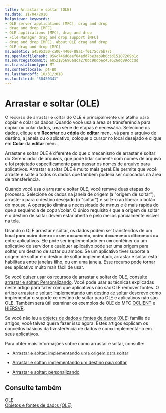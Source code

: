 ```yaml
---
title: Arrastar e soltar (OLE)
ms.date: 11/04/2016
helpviewer_keywords:
- OLE server applications [MFC], drag and drop
- drag and drop [MFC]
- OLE applications [MFC], drag and drop
- File Manager drag and drop support [MFC]
- drag and drop [MFC], about OLE drag and drop
- OLE drag and drop [MFC]
ms.assetid: a4595350-ca06-4400-88a1-f0175c76b77b
ms.openlocfilehash: 956c746d6eef84edd7be3ab9b6c6d15107269b1c
ms.sourcegitcommit: 6052185696adca270bc9bdbec45a626dd89cdcdd
ms.translationtype: MT
ms.contentlocale: pt-BR
ms.lasthandoff: 10/31/2018
ms.locfileid: "50450343"
---
```

# <a name="drag-and-drop-ole"></a>Arrastar e soltar (OLE)

O recurso de arrastar e soltar do OLE é principalmente um atalho para copiar e colar os dados. Quando você usa a área de transferência para copiar ou colar dados, uma série de etapas é necessária. Selecione os dados, clique em **Recortar** ou **cópia** do **editar** menu, vá para o arquivo de destino, a janela ou o aplicativo, coloque o cursor no local desejado e clique em **Colar** da **editar** menu.

Arrastar e soltar OLE é diferente do que o mecanismo de arrastar e soltar do Gerenciador de arquivos, que pode lidar somente com nomes de arquivo e foi projetado especificamente para passar os nomes de arquivo para aplicativos. Arrastar e soltar OLE é muito mais geral. Ele permite que você arraste e solte a todos os dados que também poderia ser colocados na área de transferência.

Quando você usa o arrastar e soltar OLE, você remove duas etapas do processo. Selecione os dados na janela de origem (a "origem de soltar"), arraste-o para o destino desejado (o "soltar") e solte-o ao liberar o botão do mouse. A operação elimina a necessidade de menus e é mais rápida do que a sequência de copiar/colar. O único requisito é que a origem de soltar e o destino de soltar devem estar aberta e pelo menos parcialmente visível na tela.

Usando o OLE arrastar e soltar, os dados podem ser transferidos de um local para outro dentro de um documento, entre documentos diferentes ou entre aplicativos. Ele pode ser implementado em um contêiner ou um aplicativo de servidor e qualquer aplicativo pode ser uma origem para soltar, um destino de soltar ou ambos. Se um aplicativo tiver suporte a origem de soltar e o destino de soltar implementado, arrastar e soltar está habilitada entre janelas filho, ou em uma janela. Esse recurso pode tornar seu aplicativo muito mais fácil de usar.

Se você quiser usar os recursos de arrastar e soltar do OLE, consulte [arrastar e soltar: Personalizando](../mfc/drag-and-drop-customizing.md). Você pode usar as técnicas explicadas neste artigo para fazer com que aplicativos não são OLE remover fontes. O artigo [arrastar e soltar: Implementando um destino de soltar](../mfc/drag-and-drop-implementing-a-drop-target.md) descreve como implementar o suporte de destino de soltar para OLE e aplicativos não são OLE. Também será útil examinar os exemplos de OLE do MFC [OCLIENT](../visual-cpp-samples.md) e [HIERSVR](../visual-cpp-samples.md).

Se você não leu a [objetos de dados e fontes de dados (OLE)](../mfc/data-objects-and-data-sources-ole.md) família de artigos, você talvez queira fazer isso agora. Estes artigos explicam os conceitos básicos da transferência de dados e como implementá-lo em seus aplicativos.

Para obter mais informações sobre como arrastar e soltar, consulte:

- [Arrastar e soltar: implementando uma origem para soltar](../mfc/drag-and-drop-implementing-a-drop-source.md)

- [Arrastar e soltar: implementando um destino para soltar](../mfc/drag-and-drop-implementing-a-drop-target.md)

- [Arrastar e soltar: personalizando](../mfc/drag-and-drop-customizing.md)

## <a name="see-also"></a>Consulte também

[OLE](../mfc/ole-in-mfc.md)<br/>
[Objetos e fontes de dados (OLE)](../mfc/data-objects-and-data-sources-ole.md)

